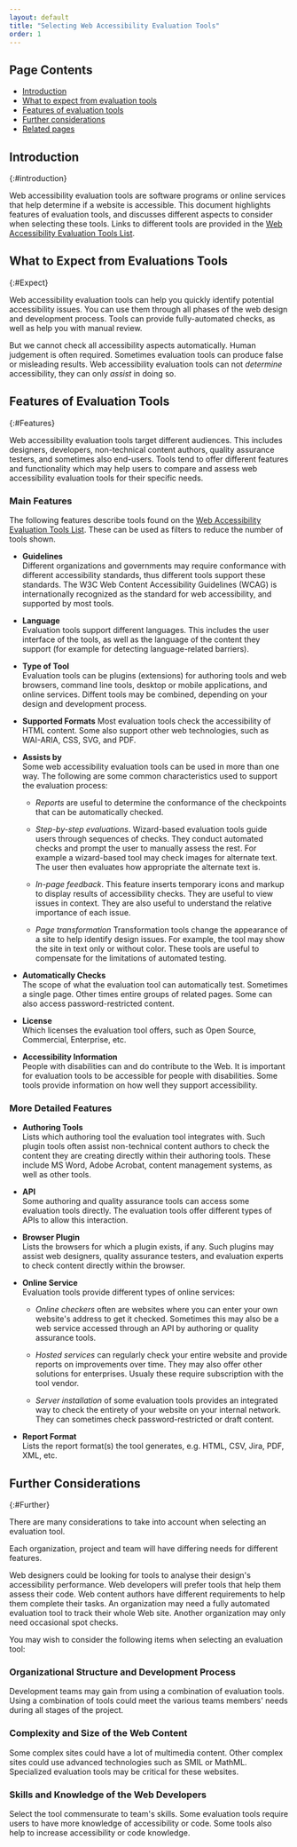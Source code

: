 ```yaml
---
layout: default
title: "Selecting Web Accessibility Evaluation Tools"
order: 1
---
```


## Page Contents

-   [Introduction](#introduction)
-   [What to expect from evaluation tools](#expect)
-   [Features of evaluation tools](#features)
-  [Further considerations](#further)
-   [Related pages](#related)


## Introduction
{:#introduction}

Web accessibility evaluation tools are software programs or online services that help determine if a website is accessible. This document highlights features of evaluation tools, and discusses different aspects to consider when selecting these tools. Links to different tools are provided in the [Web Accessibility Evaluation Tools List](https://www.w3.org/WAI/ER/tools/).

## What to Expect from Evaluations Tools
{:#Expect}

Web accessibility evaluation tools can help you quickly identify potential accessibility issues. You can use them through all phases of the web design and development process. Tools can provide fully-automated checks, as well as help you with manual review.

But we cannot check all accessibility aspects automatically. Human judgement is often required. Sometimes evaluation tools can produce false or misleading results. Web accessibility evaluation tools can not *determine* accessibility, they can only *assist* in doing so.

## Features of Evaluation Tools
{:#Features}

Web accessibility evaluation tools target different audiences. This includes designers, developers, non-technical content authors, quality assurance testers, and sometimes also end-users. Tools tend to offer different features and functionality which may help users to compare and assess web accessibility evaluation tools for their specific needs.

### Main Features

The following features describe tools found on the [Web Accessibility Evaluation Tools List](https://www.w3.org/WAI/ER/tools/). These can be used as filters to reduce the number of tools shown.

* **Guidelines**  
Different organizations and governments may require conformance with different accessibility standards, thus different tools support these standards. The W3C Web Content Accessibility Guidelines (WCAG) is internationally recognized as the standard for web accessibility, and supported by most tools.

* **Language**  
Evaluation tools support different languages. This includes the user interface of the tools, as well as the language of the content they support (for example for detecting language-related barriers).

* **Type of Tool**  
Evaluation tools can be plugins (extensions) for authoring tools and web browsers, command line tools, desktop or mobile applications, and online services. Diffent tools may be combined, depending on your design and development process.

* **Supported Formats** 
Most evaluation tools check the accessibility of HTML content. Some also support other web technologies, such as WAI-ARIA, CSS, SVG, and PDF.

* **Assists by**  
Some web accessibility evaluation tools can be used in more than one way. The following are some common characteristics used to support the evaluation process:

  * *Reports* are useful to determine the conformance of the checkpoints that can be automatically checked.
  
  * *Step-by-step evaluations*. Wizard-based evaluation tools guide users through sequences of checks. They conduct automated checks and prompt the user to manually assess the rest. For example a wizard-based tool may check images for alternate text. The user then evaluates how appropriate the alternate text is.

  * *In-page feedback*. This feature inserts temporary icons and markup to display results of accessibility checks. They are useful to view issues in context. They are also useful to understand the relative importance of each issue.

  * *Page transformation* Transformation tools change the appearance of a site to help identify design issues. For example, the tool may show the site in text only or without color. These tools are useful to compensate for the limitations of automated testing.

* **Automatically Checks**  
The scope of what the evaluation tool can automatically test. Sometimes a single page. Other times entire groups of related pages. Some can also access password-restricted content.

* **License**  
Which licenses the evaluation tool offers, such as Open Source, Commercial, Enterprise, etc.

* **Accessibility Information**  
People with disabilities can and do contribute to the Web. It is important for evaluation tools to be accessible for people with disabilities. Some tools provide information on how well they support accessibility.

### More Detailed Features

* **Authoring Tools**  
Lists which authoring tool the evaluation tool integrates with. Such plugin tools often assist non-technical content authors to check the content they are creating directly within their authoring tools. These include MS Word, Adobe Acrobat, content management systems, as well as other tools.

* **API**  
Some authoring and quality assurance tools can access some evaluation tools directly. The evaluation tools offer different types of APIs to allow this interaction. 

* **Browser Plugin**  
Lists the browsers for which a plugin exists, if any. Such plugins may assist web designers, quality assurance testers, and evaluation experts to check content directly within the browser.

* **Online Service**  
Evaluation tools provide different types of online services:

  * *Online checkers* often are websites where you can enter your own website's address to get it checked. Sometimes this may also be a web service accessed through an API by authoring or quality assurance tools.
  
  * *Hosted services* can regularly check your entire website and provide reports on improvements over time. They may also offer other solutions for enterprises. Usualy these require subscription with the tool vendor.
  
  * *Server installation* of some evaluation tools provides an integrated way to check the entirety of your website on your internal network. They can sometimes check password-restricted or draft content. 

* **Report Format**  
Lists the report format(s) the tool generates, e.g. HTML, CSV, Jira, PDF, XML, etc. 

## Further Considerations
{:#Further}

There are many considerations to take into account when selecting an evaluation tool.

Each organization, project and team will have differing needs for different features.

Web designers could be looking for tools to analyse their design's accessibility performance. Web developers will prefer tools that help them assess their code. Web content authors have different requirements to help them complete their tasks. An organization may need a fully automated evaluation tool to track their whole Web site. Another organization may only need occasional spot checks.

You may wish to consider the following items when selecting an evaluation tool:

### Organizational Structure and Development Process

Development teams may gain from using a combination of evaluation tools. Using a combination of tools could meet the various teams members' needs during all stages of the project.

### Complexity and Size of the Web Content

Some complex sites could have a lot of multimedia content. Other complex sites could use advanced technologies such as SMIL or MathML. Specialized evaluation tools may be critical for these websites. 

### Skills and Knowledge of the Web Developers

Select the tool commensurate to team's skills. Some evaluation tools require users to have more knowledge of accessibility or code. Some tools also help to increase accessibility or code knowledge.
